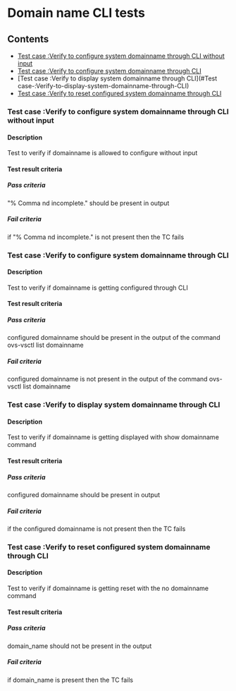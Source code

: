 Domain name CLI tests
===

## Contents

- [Test case :Verify to configure system domainname  through CLI without input](#Test-case-:Verify-to-configure-system-domainname-through-CLI-without-input)
- [Test case :Verify to configure system domainname through CLI](#Test-case-:Verify-to-configure-system-domainname-through-CLI)
- [Test case :Verify to display system domainname through CLI](#Test case-:Verify-to-display-system-domainname-through-CLI)
- [Test case :Verify to reset configured system domainname through CLI](#Test-case-:Verify-to-reset-configured-system-domainname-through-CLI)


### Test case :Verify to configure system domainname  through CLI without input
#### Description ####
Test to verify if domainname is allowed to configure without input
#### Test result criteria ###
##### Pass criteria ####
"% Comma nd incomplete." should be present in output
##### Fail criteria ####
if "% Comma nd incomplete." is not present then the TC fails


### Test case :Verify to configure system domainname through CLI
#### Description ####
Test to verify if domainname is getting configured through CLI
#### Test result criteria ###
##### Pass criteria ####
configured domainname should be present in the output of the command ovs-vsctl list domainname 
##### Fail criteria ####
configured domainname is not present in the output of the command ovs-vsctl list domainname 


### Test case :Verify to display system domainname through CLI
#### Description ####
Test to verify if domainname is getting displayed with show domainname command
#### Test result criteria ###
##### Pass criteria ####
configured domainname  should be present in output
##### Fail criteria ####
if the configured domainname is not present then the TC fails



### Test case :Verify to reset configured system domainname through CLI
#### Description ####
Test to verify if domainname is getting reset with the no domainname command
#### Test result criteria ###
##### Pass criteria ####
domain_name should not be present in the output
##### Fail criteria ####
if domain_name is present then the TC fails



